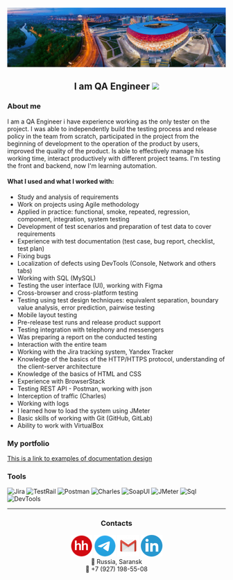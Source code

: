 <div id="header" align="center">

![Header](https://github.com/QADyakov/qadyakov/blob/main/assets/qaheader.jpg) 

<h2>
  <b>
  I am QA Engineer 
  </b>
  <img src="https://media.giphy.com/media/hvRJCLFzcasrR4ia7z/giphy.gif" width="30px"/>
</h2>

<div align="left">

### About me
I am a QA Engineer i have experience working as the only tester on the project. I was able to independently build the testing process and release policy in the team from scratch, participated in the project from the beginning of development to the operation of the product by users, improved the quality of the product. Is able to effectively manage his working time, interact productively with different project teams. I'm testing the front and backend, now I'm learning automation.
#### What I used and what I worked with:
* Study and analysis of requirements
* Work on projects using Agile methodology
* Applied in practice: functional, smoke, repeated, regression, component, integration, system testing
* Development of test scenarios and preparation of test data to cover requirements
* Experience with test documentation (test case, bug report, checklist, test plan)
* Fixing bugs
* Localization of defects using DevTools (Console, Network and others tabs)
* Working with SQL (MySQL)
* Testing the user interface (UI), working with Figma
* Cross-browser and cross-platform testing
* Testing using test design techniques: equivalent separation, boundary
value analysis, error prediction, pairwise testing
* Mobile layout testing
* Pre-release test runs and release product support
* Testing integration with telephony and messengers
* Was preparing a report on the conducted testing
* Interaction with the entire team
* Working with the Jira tracking system, Yandex Tracker
* Knowledge of the basics of the HTTP/HTTPS protocol, understanding of the client-server architecture
* Knowledge of the basics of HTML and CSS
* Experience with BrowserStack
* Testing REST API - Postman, working with json
* Interception of traffic (Charles)
* Working with logs
* I learned how to load the system using JMeter
* Basic skills of working with Git (GitHub, GitLab)
* Ability to work with VirtualBox

### My portfolio
<a href = "https://docs.google.com/spreadsheets/d/10ncEhDNA_uinYb3TH_Zz5MSmMxB9l7Ws1s1N02ogOe8/edit?usp=sharing/"> This is a link to examples of documentation design </a>


### Tools
![Jira](https://img.shields.io/badge/-Jira-090909?style=flat-square&logo=jira)
![TestRail](https://img.shields.io/badge/-TestRail-090909?style=flat-square&logo=TestRail)
![Postman](https://img.shields.io/badge/-Postman-090909?style=flat-square&logo=Postman)
![Charles](https://img.shields.io/badge/-Charles-090909?style=flat-square&logo=Charles)
![SoapUI](https://img.shields.io/badge/-SoapUI-090909?style=flat-square&logo=SoapUI)
![JMeter](https://img.shields.io/badge/-JMeter-090909?style=flat-square&logo=JMeter)
![Sql](https://img.shields.io/badge/-SQL-090909?style=flat-square&logo=sql)
![DevTools](https://img.shields.io/badge/-DevTools-090909?style=flat-square&logo=DevTools)

___
<div align="center">

### Contacts
[<img src="https://github.com/QADyakov/qadyakov/blob/main/assets/hh.png?raw=true">](https://saransk.hh.ru/resume/b10ca93dff0912007f0039ed1f666f50786679 "Резюме на headhunter") 
[<img src="https://github.com/QADyakov/qadyakov/blob/main/assets/telegram.png?raw=true">](https://t.me/dyakmer "Ссылка на Telegram") 
[<img src="https://github.com/QADyakov/qadyakov/blob/main/assets/gmail.png?raw=true">](mailto:nickdyakov@gmail.com "Написать на Gmail")  [<img src="https://github.com/QADyakov/qadyakov/blob/main/assets/linkedin.png?raw=true">](https://www.linkedin.com/in/dyakmer "Ссылка на LinkedIn") </br>
:round_pushpin: Russia, Saransk </br>
:iphone: +7 (927) 198-55-08 </br>